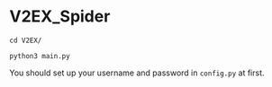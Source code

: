 # V2EX_Spider

```
cd V2EX/

python3 main.py
```
You should set up your username and password in ```config.py``` at first.
